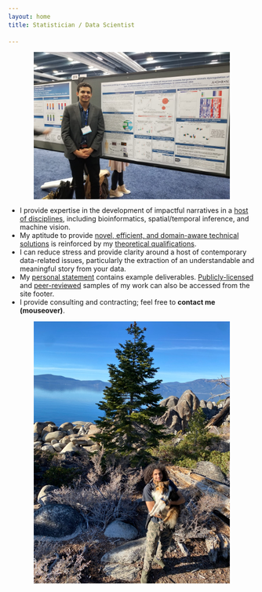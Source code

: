 ```yaml
---
layout: home
title: Statistician / Data Scientist

---
```


<p align="center">
  <img align="center" src="/images/its_me2.jpg" alt="Nathan Dyjack" width="400"/>
</p>

- I provide expertise in the development of impactful narratives in a [host of disciplines](/experience.markdown), including bioinformatics, spatial/temporal inference, and machine vision.
- My aptitude to provide [novel, efficient, and domain-aware technical solutions](/skills.markdown) is reinforced by my [theoretical qualifications](/training.markdown).
- I can reduce stress and provide clarity around a host of contemporary data-related issues, particularly the extraction of an understandable and meaningful story from your data.
- My [personal statement](/statement.markdown) contains example deliverables. [Publicly-licensed](https://github.com/ntdyjack/) and [peer-reviewed](https://scholar.google.com/citations?user=KXKrFoAAAAAJ) samples of my work can also be accessed from the site footer.
- I provide consulting and contracting; feel free to **<span title="ntdyjack 'at' gmail 'dot' com">contact me (mouseover)</span>**.

<p align="center">
  <img align="center" src="/images/its_me.jpg" alt="Nathan Dyjack" width="400"/>
</p>
